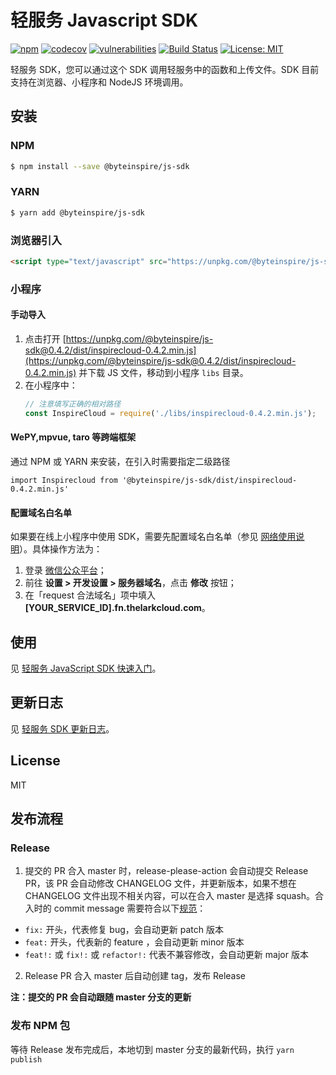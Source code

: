 # 轻服务 Javascript SDK

[![npm](https://img.shields.io/npm/v/@byteinspire/js-sdk.svg?style=flat-square)](https://www.npmjs.com/package/@byteinspire/js-sdk)
[![codecov](https://codecov.io/gh/bytedance/byteinspire-js-sdk/branch/master/graph/badge.svg?token=JuNCULUxkV)](https://codecov.io/gh/bytedance/byteinspire-js-sdk)
[![vulnerabilities](https://snyk.io/test/github/bytedance/byteinspire-js-sdk/badge.svg)](https://snyk.io/test/github/bytedance/byteinspire-js-sdk)
[![Build Status](https://github.com/bytedance/byteinspire-js-sdk/actions/workflows/test.yml/badge.svg)](https://github.com/bytedance/byteinspire-js-sdk/actions)
[![License: MIT](https://img.shields.io/badge/License-MIT-yellow.svg)](https://opensource.org/licenses/MIT)

轻服务 SDK，您可以通过这个 SDK 调用轻服务中的函数和上传文件。SDK 目前支持在浏览器、小程序和 NodeJS 环境调用。

## 安装

### NPM

```bash
$ npm install --save @byteinspire/js-sdk
```

### YARN

```bash
$ yarn add @byteinspire/js-sdk
```

### 浏览器引入

```html
<script type="text/javascript" src="https://unpkg.com/@byteinspire/js-sdk@0.4.2/dist/inspirecloud-0.4.2.min.js"></script>
```

### 小程序

#### 手动导入

1. 点击打开 [https://unpkg.com/@byteinspire/js-sdk@0.4.2/dist/inspirecloud-0.4.2.min.js](https://unpkg.com/@byteinspire/js-sdk@0.4.2/dist/inspirecloud-0.4.2.min.js) 并下载 JS 文件，移动到小程序 `libs` 目录。
2. 在小程序中：
    ```javascript
    // 注意填写正确的相对路径
    const InspireCloud = require('./libs/inspirecloud-0.4.2.min.js');
    ```

#### WePY,mpvue, taro 等跨端框架

通过 NPM 或 YARN 来安装，在引入时需要指定二级路径 
```
import Inspirecloud from '@byteinspire/js-sdk/dist/inspirecloud-0.4.2.min.js'
```

#### 配置域名白名单

如果要在线上小程序中使用 SDK，需要先配置域名白名单（参见 [网络使用说明](https://developers.weixin.qq.com/miniprogram/dev/framework/ability/network.html)）。具体操作方法为：

1. 登录 [微信公众平台](https://mp.weixin.qq.com/)；
2. 前往 __设置 > 开发设置 > 服务器域名__，点击 __修改__ 按钮；
3. 在「request 合法域名」项中填入 __[YOUR_SERVICE_ID].fn.thelarkcloud.com__。

## 使用

见 [轻服务 JavaScript SDK 快速入门](https://qingfuwu.cn/docs/nodejs/sdk/js-sdk.html#quickstart)。


## 更新日志
见 [轻服务 SDK 更新日志](./CHANGELOG.md)。

## License
MIT

## 发布流程

### Release
1. 提交的 PR 合入 master 时，release-please-action 会自动提交 Release PR，该 PR 会自动修改 CHANGELOG 文件，并更新版本，如果不想在 CHANGELOG 文件出现不相关内容，可以在合入 master 是选择 squash。合入时的 commit message 需要符合以下[规范](https://github.com/marketplace/actions/release-please-action)：

* `fix:` 开头，代表修复 bug，会自动更新 patch 版本
* `feat:` 开头，代表新的 feature ，会自动更新 minor 版本
* `feat!:` 或 `fix!:` 或 `refactor!:` 代表不兼容修改，会自动更新 major 版本

2. Release PR 合入 master 后自动创建 tag，发布 Release

**注：提交的 PR 会自动跟随 master 分支的更新**

### 发布 NPM 包

等待 Release 发布完成后，本地切到 master 分支的最新代码，执行 `yarn publish`
